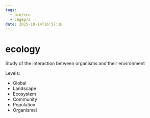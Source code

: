 ```yaml
---
tags:
  - bio/eco
  - cegep/3
date: 2025-10-14T16:57:18
---
```


# ecology

Study of the interaction between organisms and their environment

Levels:

- Global
- Landscape
- Ecosystem
- Community
- Population
- Organismal